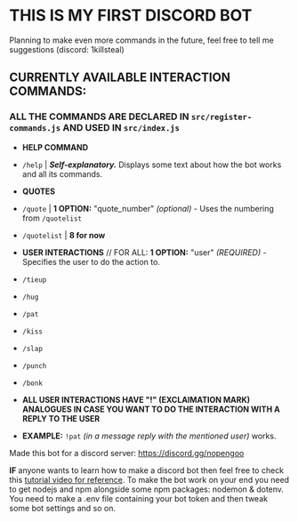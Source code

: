 # **THIS IS MY FIRST DISCORD BOT**

Planning to make even more commands in the future, feel free to tell me suggestions (discord: 1killsteal)

## CURRENTLY AVAILABLE INTERACTION COMMANDS:
### ALL THE COMMANDS ARE DECLARED IN `src/register-commands.js` AND USED IN `src/index.js`

* **HELP COMMAND**
 * `/help`                      | ***Self-explanatory.*** Displays some text about how the bot works and all its commands.

* **QUOTES**
 * `/quote`                     | **1 OPTION:** "quote_number" *(optional)* - Uses the numbering from `/quotelist`
 * `/quotelist`                 | **8 for now**

* **USER INTERACTIONS**       // FOR ALL: **1 OPTION:** "user" *(REQUIRED)* - Specifies the user to do the action to.
 * `/tieup`
 * `/hug`
 * `/pat`
 * `/kiss`
 * `/slap`
 * `/punch`
 * `/bonk`
* **ALL USER INTERACTIONS HAVE "!" (EXCLAIMATION MARK) ANALOGUES IN CASE YOU WANT TO DO THE INTERACTION WITH A REPLY TO THE USER**
* **EXAMPLE:** `!pat` *(in a message reply with the mentioned user)* works.

Made this bot for a discord server: https://discord.gg/nopengoo


**IF** anyone wants to learn how to make a discord bot then feel free to check this [tutorial video for reference](https://www.youtube.com/watch?v=KZ3tIGHU314).
To make the bot work on your end you need to get nodejs and npm alongside some npm packages: nodemon & dotenv.
You need to make a .env file containing your bot token and then tweak some bot settings and so on.